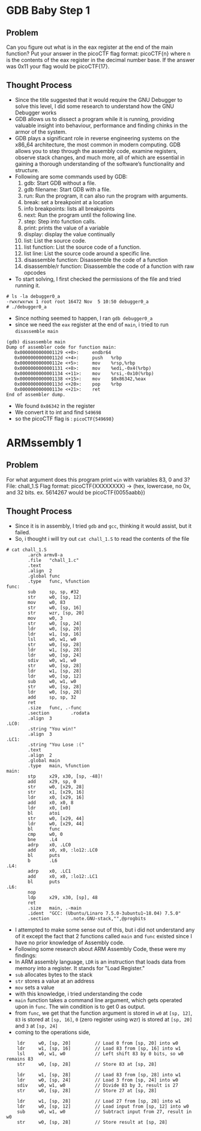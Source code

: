 # GDB Baby Step 1
## Problem
Can you figure out what is in the eax register at the end of the main function? Put your answer in the picoCTF flag format: picoCTF{n} where n is the contents of the eax register in the decimal number base. If the answer was 0x11 your flag would be picoCTF{17}.
## Thought Process
- Since the title suggested that it would require the GNU Debugger to solve this level, I did some research to understand how the GNU Debugger works
- GDB allows us to dissect a program while it is running, providing valuable insight into behaviour, performance and finding chinks in the armor of the system.
- GDB plays a significant role in reverse engineering systems on the x86_64 architecture, the most common in modern computing. GDB allows you to step through the assembly code, examine registers, observe stack changes, and much more, all of which are essential in gaining a thorough understanding of the software’s functionality and structure​​.
- Following are some commands used by GDB:
  1. gdb: Start GDB without a file.
  2. gdb filename: Start GDB with a file.
  4. run: Run the program, it can also run the program with arguments.
  5. break: set a breakpoint at a location
  6. info breakpoints: lists all breakpoints
  7. next: Run the program until the following line.
  8. step: Step into function calls.
  9. print: prints the value of a variable
  10. display: display the value continually
  11. list: List the source code.
  12. list function: List the source code of a function.
  13. list line: List the source code around a specific line.
  14. disassemble function: Disassemble the code of a function
  15. disassemble/r function: Disassemble the code of a function with raw opcodes
- To start solving, I first checked the permissions of the file and tried running it.
```console
# ls -la debugger0_a
-rwxrwxrwx 1 root root 16472 Nov  5 10:50 debugger0_a
# ./debugger0_a
```
- Since nothing seemed to happen, I ran `gdb debugger0_a`
- since we need the `eax` register at the end of `main`, i tried to run `disassemble main`
```gdb
(gdb) disassemble main
Dump of assembler code for function main:
   0x0000000000001129 <+0>:     endbr64
   0x000000000000112d <+4>:     push   %rbp
   0x000000000000112e <+5>:     mov    %rsp,%rbp
   0x0000000000001131 <+8>:     mov    %edi,-0x4(%rbp)
   0x0000000000001134 <+11>:    mov    %rsi,-0x10(%rbp)
   0x0000000000001138 <+15>:    mov    $0x86342,%eax
   0x000000000000113d <+20>:    pop    %rbp
   0x000000000000113e <+21>:    ret
End of assembler dump.
```
- We found `0x86342` in the register
- We convert it to int and find `549698`
- so the picoCTF flag is : `picoCTF{549698}`
# ARMssembly 1
## Problem
For what argument does this program print `win` with variables 83, 0 and 3? File: chall_1.S Flag format: picoCTF{XXXXXXXX} -> (hex, lowercase, no 0x, and 32 bits. ex. 5614267 would be picoCTF{0055aabb})
## Thought Process
- Since it is in assembly, I tried `gdb` and `gcc`, thinking it would assist, but it failed.
- So, i thought i will try out `cat chall_1.S` to read the contents of the file
```console
# cat chall_1.S
        .arch armv8-a
        .file   "chall_1.c"
        .text
        .align  2
        .global func
        .type   func, %function
func:
        sub     sp, sp, #32
        str     w0, [sp, 12]
        mov     w0, 83
        str     w0, [sp, 16]
        str     wzr, [sp, 20]
        mov     w0, 3
        str     w0, [sp, 24]
        ldr     w0, [sp, 20]
        ldr     w1, [sp, 16]
        lsl     w0, w1, w0
        str     w0, [sp, 28]
        ldr     w1, [sp, 28]
        ldr     w0, [sp, 24]
        sdiv    w0, w1, w0
        str     w0, [sp, 28]
        ldr     w1, [sp, 28]
        ldr     w0, [sp, 12]
        sub     w0, w1, w0
        str     w0, [sp, 28]
        ldr     w0, [sp, 28]
        add     sp, sp, 32
        ret
        .size   func, .-func
        .section        .rodata
        .align  3
.LC0:
        .string "You win!"
        .align  3
.LC1:
        .string "You Lose :("
        .text
        .align  2
        .global main
        .type   main, %function
main:
        stp     x29, x30, [sp, -48]!
        add     x29, sp, 0
        str     w0, [x29, 28]
        str     x1, [x29, 16]
        ldr     x0, [x29, 16]
        add     x0, x0, 8
        ldr     x0, [x0]
        bl      atoi
        str     w0, [x29, 44]
        ldr     w0, [x29, 44]
        bl      func
        cmp     w0, 0
        bne     .L4
        adrp    x0, .LC0
        add     x0, x0, :lo12:.LC0
        bl      puts
        b       .L6
.L4:
        adrp    x0, .LC1
        add     x0, x0, :lo12:.LC1
        bl      puts
.L6:
        nop
        ldp     x29, x30, [sp], 48
        ret
        .size   main, .-main
        .ident  "GCC: (Ubuntu/Linaro 7.5.0-3ubuntu1~18.04) 7.5.0"
        .section        .note.GNU-stack,"",@progbits
```
- I attempted to make some sense out of this, but i did not understand any of it except the fact that 2 functions called `main` and `func` existed since I have no prior knowledge of Assembly code.
- Following some research about ARM Assembly Code, these were my findings:
- In ARM assembly language, `LDR` is an instruction that loads data from memory into a register. It stands for "Load Register."
- `sub` allocates bytes to the stack
- `str` stores a value at an address
-  `mov` sets a value
- with this knowledge, i tried understanding the code
- `main` function takes a command line argument, which gets operated upon in `func`. The win condition is to get 0 as output.
- from `func`, we get that the function argument is stored in `w0` at `[sp, 12]`, `83` is stored at `[sp, 16]`, `0` (zero register using wzr) is stored at `[sp, 20]` and `3` at `[sp, 24]`
- coming to the operations side,
```gas
    ldr     w0, [sp, 20]         // Load 0 from [sp, 20] into w0
    ldr     w1, [sp, 16]         // Load 83 from [sp, 16] into w1
    lsl     w0, w1, w0           // Left shift 83 by 0 bits, so w0 remains 83
    str     w0, [sp, 28]         // Store 83 at [sp, 28]

    ldr     w1, [sp, 28]         // Load 83 from [sp, 28] into w1
    ldr     w0, [sp, 24]         // Load 3 from [sp, 24] into w0
    sdiv    w0, w1, w0           // Divide 83 by 3, result is 27
    str     w0, [sp, 28]         // Store 27 at [sp, 28]

    ldr     w1, [sp, 28]         // Load 27 from [sp, 28] into w1
    ldr     w0, [sp, 12]         // Load input from [sp, 12] into w0
    sub     w0, w1, w0           // Subtract input from 27, result in w0
    str     w0, [sp, 28]         // Store result at [sp, 28]
```
